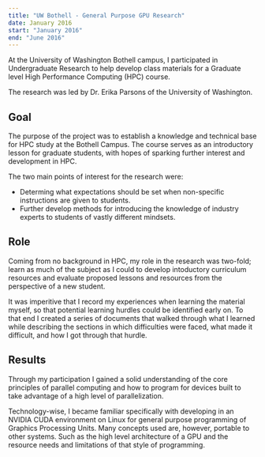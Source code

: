 ```yaml
---
title: "UW Bothell - General Purpose GPU Research"
date: January 2016
start: "January 2016"
end: "June 2016"
---
```


At the University of Washington Bothell campus, I participated in Undergraduate Research to help develop class materials for a Graduate level High Performance Computing (HPC) course.

<!--EndExcerpt-->

The research was led by Dr. Erika Parsons of the University of Washington.

## Goal
The purpose of the project was to establish a knowledge and technical base for HPC study at the Bothell Campus. The course serves as an introductory lesson for graduate students, with hopes of sparking further interest and development in HPC.

The two main points of interest for the research were:
* Determing what expectations should be set when non-specific instructions are given to students.
* Further develop methods for introducing the knowledge of industry experts to students of vastly different mindsets.

## Role
Coming from no background in HPC, my role in the research was two-fold; learn as much of the subject as I could to develop intoductory curriculum resources and evaluate proposed lessons and resources from the perspective of a new student.

It was imperitive that I record my experiences when learning the material myself, so that potential learning hurdles could be identified early on. To that end I created a series of documents that walked through what I learned while describing the sections in which difficulties were faced, what made it difficult, and how I got through that hurdle.

## Results
Through my participation I gained a solid understanding of the core principles of parallel computing and how to program for devices built to take advantage of a high level of parallelization.

Technology-wise, I became familiar specifically with developing in an NVIDIA CUDA environment on Linux for general purpose programming of Graphics Processing Units. Many concepts used are, however, portable to other systems. Such as the high level architecture of a GPU and the resource needs and limitations of that style of programming.
